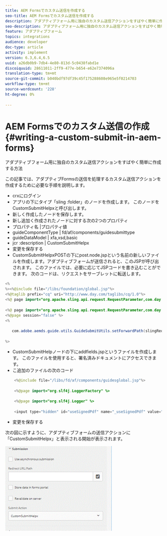 ```yaml
---
title: AEM Formsでカスタム送信を作成する
seo-title: AEM Formsでカスタム送信を作成する
description: アダプティブフォーム用に独自のカスタム送信アクションをすばやく簡単に作成する方法
seo-description: アダプティブフォーム用に独自のカスタム送信アクションをすばやく簡単に作成する方法
feature: アダプティブフォーム
topics: integrations
audience: developer
doc-type: article
activity: implement
version: 6.3,6.4,6.5
uuid: a26db0b9-7db4-4e80-813d-5c0438fabd1e
discoiquuid: 28611011-2ff9-477e-b654-e62e7374096a
translation-type: tm+mt
source-git-commit: b040bdf97df39c45f175288608e965e5f0214703
workflow-type: tm+mt
source-wordcount: '228'
ht-degree: 0%

---
```



# AEM Formsでのカスタム送信の作成{#writing-a-custom-submit-in-aem-forms}

アダプティブフォーム用に独自のカスタム送信アクションをすばやく簡単に作成する方法

この記事では、アダプティブFormsの送信を処理するカスタム送信アクションを作成するために必要な手順を説明します。

* crxにログイン
* アプリの下にタイプ「sling :folder」のノードを作成します。 このノードをCustomSubmitHelpxと呼び出します。
* 新しく作成したノードを保存します。
* 新し追加く作成されたノードに対する次の2つのプロパティ
* プロパティ名       |プロパティ値
* guideComponentType | fd/af/components/guidesubmittype
* guideDataModel     | xfa,xsd,basic
* jcr :description   | CustomSubmitHelpx
* 変更を保存する
* CustomSubmitHelpxPOSTの下にpost.node.jspという名前の新しいファイルを作成します。アダプティブフォームが送信されると、このJSPが呼び出されます。 このファイルでは、必要に応じてJSPコードを書き込むことができます。 次のコードは、リクエストをサーブレットに転送します。

```java
<%
%><%@include file="/libs/foundation/global.jsp"%>
<%@taglib prefix="cq" uri="http://www.day.com/taglibs/cq/1.0"%>
<%@ page import="org.apache.sling.api.request.RequestParameter,com.day.cq.wcm.api.WCMMode,com.adobe.forms.common.submitutils.CustomParameterRequest,com.adobe.aemds.guide.submitutils.*" %>

<%@ page import="org.apache.sling.api.request.RequestParameter,com.day.cq.wcm.api.WCMMode" %>
<%@page session="false" %>
<%

   com.adobe.aemds.guide.utils.GuideSubmitUtils.setForwardPath(slingRequest,"/bin/storeafsubmission",null,null);

%>
```

* CustomSubmitHelpノードの下にaddfields.jspというファイルを作成します。 このファイルを使用すると、署名済みドキュメントにアクセスできます。
* こ追加のファイルの次のコード

```java
    <%@include file="/libs/fd/af/components/guidesglobal.jsp"%>

    <%@page import="org.slf4j.LoggerFactory" %>

    <%@page import="org.slf4j.Logger" %>

    <input type="hidden" id="useSignedPdf" name="_useSignedPdf" value=""/>;
```

* 変更を保存する

次の図に示すように、アダプティブフォームの送信アクションに「CustomSubmitHelpx」と表示される開始が表示されます。

![カスタム送信を伴うアダプティブフォーム](assets/capture-2.gif)


